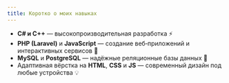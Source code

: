 ```yaml
---
title: Коротко о моих навыках
---
```

- **C# и C++** — высокопроизводительная разработка ⚡  
- **PHP (Laravel)** и **JavaScript** — создание веб‑приложений и интерактивных сервисов 🚀  
- **MySQL** и **PostgreSQL** — надёжные реляционные базы данных 💾  
- Адаптивная вёрстка на **HTML**, **CSS** и **JS** — современный дизайн под любые устройства 💡